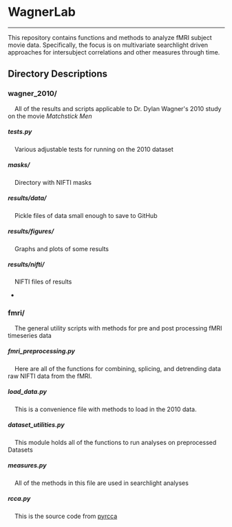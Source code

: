 # WagnerLab
---
This repository contains functions and methods to analyze fMRI subject movie data.  Specifically, the focus is on
multivariate searchlight driven approaches for intersubject correlations and other measures through time. 

## Directory Descriptions

### wagner_2010/
&nbsp;&nbsp;&nbsp;&nbsp;All of the results and scripts applicable to Dr. Dylan Wagner's 2010 study on the movie <em>Matchstick Men</em>

##### tests.py
&nbsp;&nbsp;&nbsp;&nbsp;Various adjustable tests for running on the 2010 dataset

##### masks/
&nbsp;&nbsp;&nbsp;&nbsp;Directory with NIFTI masks

##### results/data/
&nbsp;&nbsp;&nbsp;&nbsp;Pickle files of data small enough to save to GitHub
##### results/figures/ 
&nbsp;&nbsp;&nbsp;&nbsp;Graphs and plots of some results
##### results/nifti/ 
&nbsp;&nbsp;&nbsp;&nbsp;NIFTI files of results

-
### fmri/
&nbsp;&nbsp;&nbsp;&nbsp;The general utility scripts with methods for pre and post processing fMRI timeseries data

##### fmri_preprocessing.py
&nbsp;&nbsp;&nbsp;&nbsp;Here are all of the functions for combining, splicing, and detrending data raw NIFTI data from the fMRI. 

##### load_data.py
&nbsp;&nbsp;&nbsp;&nbsp;This is a convenience file with methods to load in the 2010 data.

##### dataset_utilities.py
&nbsp;&nbsp;&nbsp;&nbsp;This module holds all of the functions to run analyses on preprocessed Datasets

##### measures.py
&nbsp;&nbsp;&nbsp;&nbsp;All of the methods in this file are used in searchlight analyses

##### rcca.py
&nbsp;&nbsp;&nbsp;&nbsp;This is the source code from [pyrcca](https://github.com/gallantlab/pyrcca/blob/master/rcca.py) 



